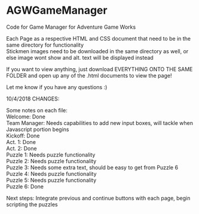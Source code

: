 # AGWGameManager
Code for Game Manager for Adventure Game Works
  
Each Page as a respective HTML and CSS document that need to be in the same directory for functionality  
Stickmen images need to be downloaded in the same directory as well, or else image wont show and alt. text will be displayed instead  
  
If you want to view anything, just download EVERYTHING ONTO THE SAME FOLDER and open up any of the .html documents to view the page!
  
Let me know if you have any questions :)
  
10/4/2018 CHANGES:  
  
Some notes on each file:  
Welcome: Done  
Team Manager: Needs capabilities to add new input boxes, will tackle when Javascript portion begins  
Kickoff: Done  
Act. 1: Done  
Act. 2: Done  
Puzzle 1: Needs puzzle functionality  
Puzzle 2: Needs puzzle functionality  
Puzzle 3: Needs some extra text, should be easy to get from Puzzle 6  
Puzzle 4: Needs puzzle functionality  
Puzzle 5: Needs puzzle functionality  
Puzzle 6: Done  
  
Next steps: Integrate previous and continue buttons with each page, begin scripting the puzzles
